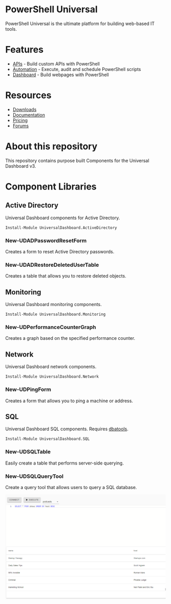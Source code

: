 # PowerShell Universal

PowerShell Universal is the ultimate platform for building web-based IT tools. 

# Features

- [APIs](https://docs.ironmansoftware.com/api/about) - Build custom APIs with PowerShell
- [Automation](https://docs.ironmansoftware.com/automation/about) - Execute, audit and schedule PowerShell scripts
- [Dashboard](https://docs.ironmansoftware.com/dashboard/about) - Build webpages with PowerShell

# Resources

- [Downloads](https://ironmansoftware.com/downloads)
- [Documentation](https://docs.ironmansoftware.com/)
- [Pricing](https://store.ironmansoftware.com/pricing/powershell-universal)
- [Forums](https://forums.universaldashboard.io/)

# About this repository

This repository contains purpose built Components for the Universal Dashboard v3. 

# Component Libraries 

## Active Directory 

Universal Dashboard components for Active Directory.

```
Install-Module UniversalDashboard.ActiveDirectory
```

### New-UDADPasswordResetForm

Creates a form to reset Active Directory passwords. 

### New-UDADRestoreDeletedUserTable

Creates a table that allows you to restore deleted objects.

## Monitoring

Universal Dashboard monitoring components.

```
Install-Module UniversalDashboard.Monitoring
```

### New-UDPerformanceCounterGraph

Creates a graph based on the specified performance counter. 

## Network

Universal Dashboard network components. 

```
Install-Module UniversalDashboard.Network
```

### New-UDPingForm

Creates a form that allows you to ping a machine or address.

## SQL 

Universal Dashboard SQL components. Requires [dbatools](https://dbatools.io/).

```
Install-Module UniversalDashboard.SQL
```

### New-UDSQLTable

Easily create a table that performs server-side querying. 

### New-UDSQLQueryTool

Create a query tool that allows users to query a SQL database. 

![](./images/querytool.png)

